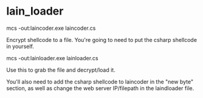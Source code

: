 # lain_loader


mcs -out:laincoder.exe laincoder.cs

Encrypt shellcode to a file. You're going to need to put the csharp shellcode in yourself. 

mcs -out:lainloader.exe lainloader.cs

Use this to grab the file and decrypt/load it.

You'll also need to add the csharp shellcode to laincoder in the "new byte" section, as well as change the web server IP/filepath in the laindloader file.
